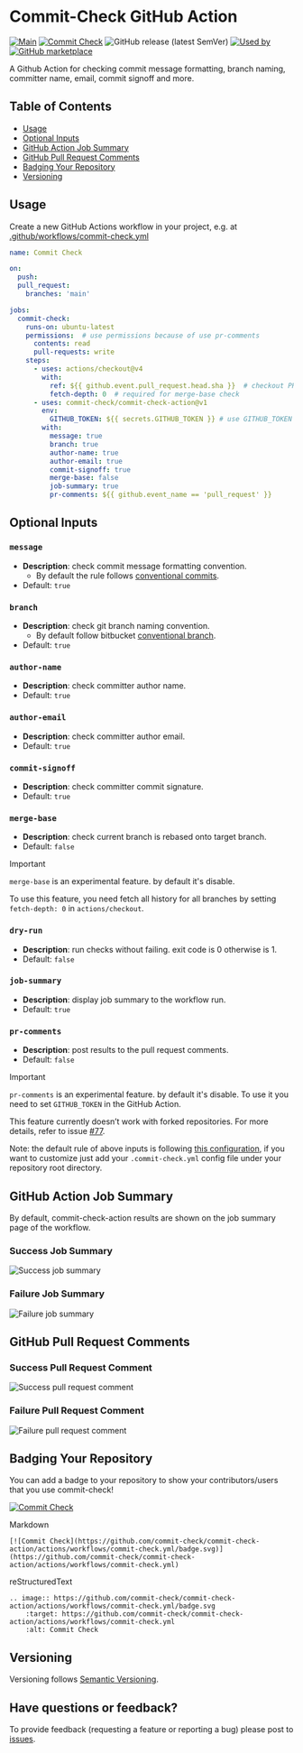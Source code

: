 # Commit-Check GitHub Action

[![Main](https://github.com/commit-check/commit-check-action/actions/workflows/main.yaml/badge.svg)](https://github.com/commit-check/commit-check-action/actions/workflows/main.yaml)
[![Commit Check](https://github.com/commit-check/commit-check-action/actions/workflows/commit-check.yml/badge.svg)](https://github.com/commit-check/commit-check-action/actions/workflows/commit-check.yml)
![GitHub release (latest SemVer)](https://img.shields.io/github/v/release/commit-check/commit-check-action)
[![Used by](https://img.shields.io/static/v1?label=Used%20by&message=38&color=informational&logo=slickpic)](https://github.com/commit-check/commit-check-action/network/dependents)<!-- used by badge -->
[![GitHub marketplace](https://img.shields.io/badge/Marketplace-commit--check--action-blue)](https://github.com/marketplace/actions/commit-check-action)

A Github Action for checking commit message formatting, branch naming, committer name, email, commit signoff and more.

## Table of Contents

* [Usage](#usage)
* [Optional Inputs](#optional-inputs)
* [GitHub Action Job Summary](#github-action-job-summary)
* [GitHub Pull Request Comments](#github-pull-request-comments)
* [Badging Your Repository](#badging-your-repository)
* [Versioning](#versioning)

## Usage

Create a new GitHub Actions workflow in your project, e.g. at [.github/workflows/commit-check.yml](.github/workflows/commit-check.yml)

```yaml
name: Commit Check

on:
  push:
  pull_request:
    branches: 'main'

jobs:
  commit-check:
    runs-on: ubuntu-latest
    permissions:  # use permissions because of use pr-comments
      contents: read
      pull-requests: write
    steps:
      - uses: actions/checkout@v4
        with:
          ref: ${{ github.event.pull_request.head.sha }}  # checkout PR HEAD commit
          fetch-depth: 0  # required for merge-base check
      - uses: commit-check/commit-check-action@v1
        env:
          GITHUB_TOKEN: ${{ secrets.GITHUB_TOKEN }} # use GITHUB_TOKEN because of use pr-comments
        with:
          message: true
          branch: true
          author-name: true
          author-email: true
          commit-signoff: true
          merge-base: false
          job-summary: true
          pr-comments: ${{ github.event_name == 'pull_request' }}
```

## Optional Inputs

### `message`

- **Description**: check commit message formatting convention.
  - By default the rule follows [conventional commits](https://www.conventionalcommits.org/).
- Default: `true`

### `branch`

- **Description**: check git branch naming convention.
  - By default follow bitbucket [conventional branch](https://conventional-branch.github.io/).
- Default: `true`

### `author-name`

- **Description**: check committer author name.
- Default: `true`

### `author-email`

- **Description**: check committer author email.
- Default: `true`

### `commit-signoff`

- **Description**: check committer commit signature.
- Default: `true`

### `merge-base`

- **Description**: check current branch is rebased onto target branch.
- Default: `false`

> [!IMPORTANT]
> `merge-base` is an experimental feature. by default it's disable.
>
> To use this feature, you need fetch all history for all branches by setting `fetch-depth: 0` in `actions/checkout`.

### `dry-run`

- **Description**: run checks without failing. exit code is 0 otherwise is 1.
- Default: `false`

### `job-summary`

- **Description**: display job summary to the workflow run.
- Default: `true`

### `pr-comments`

- **Description**: post results to the pull request comments.
- Default: `false`

> [!IMPORTANT]
> `pr-comments` is an experimental feature. by default it's disable. To use it you need to set `GITHUB_TOKEN` in the GitHub Action.
>
> This feature currently doesn’t work with forked repositories. For more details, refer to issue [#77](https://github.com/commit-check/commit-check-action/issues/77).

Note: the default rule of above inputs is following [this configuration](https://github.com/commit-check/commit-check/blob/main/.commit-check.yml), if you want to customize just add your `.commit-check.yml` config file under your repository root directory.

## GitHub Action Job Summary

By default, commit-check-action results are shown on the job summary page of the workflow.

### Success Job Summary

![Success job summary](https://github.com/commit-check/.github/blob/main/screenshot/success-job-summary.png)

### Failure Job Summary

![Failure job summary](https://github.com/commit-check/.github/blob/main/screenshot/failure-job-summary.png)

## GitHub Pull Request Comments

### Success Pull Request Comment

![Success pull request comment](https://github.com/commit-check/.github/blob/main/screenshot/success-pr-comments.png)

### Failure Pull Request Comment

![Failure pull request comment](https://github.com/commit-check/.github/blob/main/screenshot/failure-pr-comments.png)

## Badging Your Repository

You can add a badge to your repository to show your contributors/users that you use commit-check!

[![Commit Check](https://github.com/commit-check/commit-check-action/actions/workflows/commit-check.yml/badge.svg)](https://github.com/commit-check/commit-check-action/actions/workflows/commit-check.yml)

Markdown

```
[![Commit Check](https://github.com/commit-check/commit-check-action/actions/workflows/commit-check.yml/badge.svg)](https://github.com/commit-check/commit-check-action/actions/workflows/commit-check.yml)
```

reStructuredText

```
.. image:: https://github.com/commit-check/commit-check-action/actions/workflows/commit-check.yml/badge.svg
    :target: https://github.com/commit-check/commit-check-action/actions/workflows/commit-check.yml
    :alt: Commit Check
```


## Versioning

Versioning follows [Semantic Versioning](https://semver.org/).

## Have questions or feedback?

To provide feedback (requesting a feature or reporting a bug) please post to [issues](https://github.com/commit-check/commit-check/issues).
